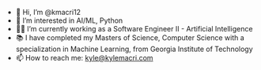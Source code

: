 - 👋 Hi, I’m @kmacri12
- 👀 I’m interested in AI/ML, Python
- 🧑‍💻 I’m currently working as a Software Engineer II - Artificial Intelligence
- 📚 I have completed my Masters of Science, Computer Science with a specialization in Machine Learning, from Georgia Institute of Technology
- 📫 How to reach me: kyle@kylemacri.com
